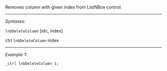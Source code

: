Removes column with given index from ListNBox control.


---
*Syntaxes:*

`lnbDeleteColumn` [idc, index]

ctrl `lnbDeleteColumn` index

---
*Example 1:*

```sqf
_ctrl lnbDeleteColumn 1;
```